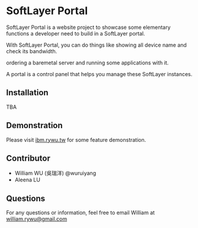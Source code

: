 # SoftLayer Portal   

SoftLayer Portal is a website project to showcase some elementary functions a developer need to build in a SoftLayer portal.

With SoftLayer Portal, you can do things like showing all device name and check its bandwidth. 

ordering a baremetal server and running some applications with it.

A portal is a control panel that helps you manage these SoftLayer instances.
 
## Installation
TBA

## Demonstration
Please visit [ibm.rywu.tw](http://ibm.rywu.tw:8000) for some feature demonstration.

## Contributor
* William WU (吳瑞洋) @wuruiyang
* Aleena LU 

## Questions
For any questions or information, feel free to email William at <william.rywu@gmail.com> 